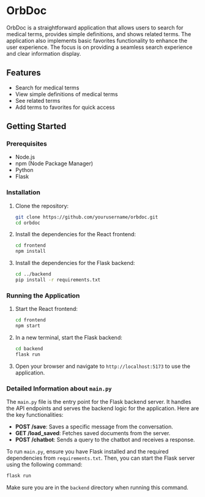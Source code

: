 # OrbDoc

OrbDoc is a straightforward application that allows users to search for medical terms, provides simple definitions, and shows related terms. The application also implements basic favorites functionality to enhance the user experience. The focus is on providing a seamless search experience and clear information display.

## Features

- Search for medical terms
- View simple definitions of medical terms
- See related terms
- Add terms to favorites for quick access

## Getting Started

### Prerequisites

- Node.js
- npm (Node Package Manager)
- Python
- Flask

### Installation

1. Clone the repository:

    ```sh
    git clone https://github.com/yourusername/orbdoc.git
    cd orbdoc
    ```

2. Install the dependencies for the React frontend:

   ```sh
   cd frontend
   npm install
   ```

3. Install the dependencies for the Flask backend:

   ```sh
   cd ../backend
   pip install -r requirements.txt
   ```

### Running the Application

1. Start the React frontend:

   ```sh
   cd frontend
   npm start
   ```

2. In a new terminal, start the Flask backend:

   ```sh
   cd backend
   flask run
   ```

3. Open your browser and navigate to `http://localhost:5173` to use the application.

### Detailed Information about `main.py`

The `main.py` file is the entry point for the Flask backend server. It handles the API endpoints and serves the backend logic for the application. Here are the key functionalities:

- **POST /save**: Saves a specific message from the conversation.
- **GET /load_saved**: Fetches saved documents from the server.
- **POST /chatbot**: Sends a query to the chatbot and receives a response.

To run `main.py`, ensure you have Flask installed and the required dependencies from `requirements.txt`. Then, you can start the Flask server using the following command:

```sh
flask run
```

Make sure you are in the `backend` directory when running this command.